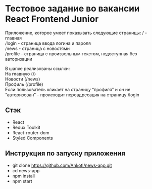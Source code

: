 # Тестовое задание во вакансии React Frontend Junior

Приложение, которое умеет показывать следующие страницы:
/ - главная  
/login - страница ввода логина и пароля  
/news - страница с новостями    
/profile - страница с произвольным текстом, недоступная без авторизации  

В шапке реализованы ссылки:  
На главную (/)  
Новости (/news)  
Профиль (/profile)  
Если пользователь кликает на страницу “профиля” и он не “авторизован” - происходит переадресация на страницу /login  


## Стэк

- React
- Redux Toolkit
- React-router-dom
- Styled Components

## Инструкция по запуску приложения

- git clone https://github.com/Ankotl/news-app.git
- cd news-app
- npm install
- npm start

